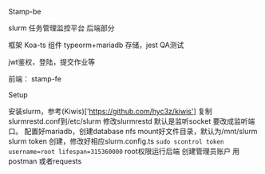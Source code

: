 Stamp-be

slurm 任务管理监控平台 后端部分

框架 Koa-ts 
组件 typeorm+mariadb 存储，jest QA测试

jwt鉴权，登陆，提交作业等

前端： stamp-fe

Setup

安装slurm，参考(Kiwis)['https://github.com/hyc3z/kiwis']
复制slurmrestd.conf到/etc/slurm 修改slurmrestd 默认是监听socket 要改成监听端口。
配置好mariadb，创建database
nfs mount好文件目录，默认为/mnt/slurm
slurm token 创建，修改好相应slurm.config.ts
`sudo scontrol token username=root lifespan=315360000`
root权限运行后端
创建管理员账户 用postman 或者requests
